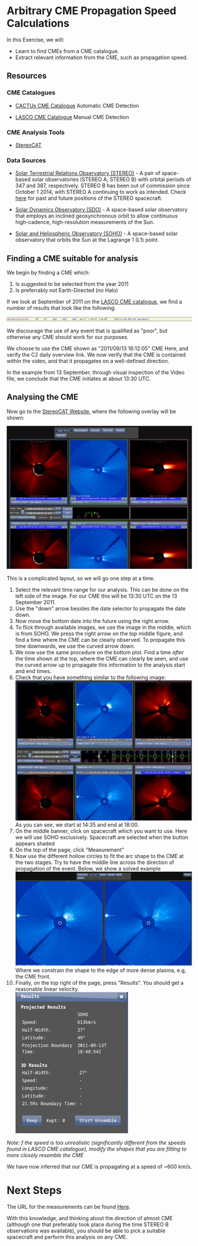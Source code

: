 # Arbitrary CME Propagation Speed Calculations
In this Exercise, we will:
- Learn to find CMEs from a CME catalogue.
- Extract relevant information from the CME, such as propagation speed.

## Resources

### CME Catalogues
- [CACTUs CME Catalogue](http://sidc.oma.be/cactus/catalog.php) Automatic CME Detection

- [LASCO CME Catalogue](https://cdaw.gsfc.nasa.gov/CME_list/) Manual CME Detection

<!-- ### CME + Solar Wind Models
- [DONKI](https://kauai.ccmc.gsfc.nasa.gov/DONKI/) Space Weather Database of Notifications, Knowledge, Information  -->


### CME Analysis Tools
- [StereoCAT](https://ccmc.gsfc.nasa.gov/stereocat/)

### Data Sources
- [Solar Terrestrial Relations Observatory (STEREO)](https://stereo.gsfc.nasa.gov/) - A pair of space-based solar observatories (STEREO A, STEREO B) with orbital periods of 347 and 387, respectively. STEREO B has been out of commission since October 1 2014, with STEREO A continuing to work as intended. Check [here](https://stereo-ssc.nascom.nasa.gov/where.shtml) for past and future positions of the STEREO spacecraft.
  
- [Solar Dynamics Observatory (SDO)](https://sdo.gsfc.nasa.gov/mission/) - A space-based solar observatory that employs an inclined geosynchronous orbit to allow continuous high-cadence, high-resolution measurements of the Sun. 

- [Solar and Heliospheric Observatory (SOHO)](http://sohowww.nascom.nasa.gov/) - A space-based solar observatory that orbits the Sun at the Lagrange 1 (L1) point.

## Finding a CME suitable for analysis

We begin by finding a CME which:
1. Is suggested to be selected from the year 2011
2. Is preferrably not Earth-Directed (no Halo) 

If we look at September of 2011 on the [LASCO CME catalogue](https://cdaw.gsfc.nasa.gov/CME_list/), we find a number of results that look like the following:

![LASCO CME Catalogue Result](../imageResources/Exercise_1/LASCO_CME_Catalogue_Results.png)

We discourage the use of any event that is qualified as "poor", but otherwise any CME should work for our purposes.

We choose to use the CME shown as "2011/09/13 16:12:05" CME Here, and verify the C2 daily overview link. We now verify that the CME is contained within the video, and that it propagates on a well-defined direction.

In the example from 13 September, through visual inspection of the Video file, we conclude that the CME initiates at about 13:30 UTC. 

## Analysing the CME

Now go to the [StereoCAT Website](https://ccmc.gsfc.nasa.gov/stereocat/), where the following overlay will be shown:

![StereoCAT Website Main page](../imageResources/Exercise_1/StereoCAT_base.png)

This is a complicated layout, so we will go one step at a time.

1. Select the relevant time range for our analysis. This can be done on the left side of the image. For our CME this will be 13:30 UTC on the 13 September 2011.
2. Use the "down" arrow besides the date selector to propagate the date down.
3. Now move the bottom date into the future using the right arrow.
4. To flick through available images, we use the image in the middle, which is from SOHO. We press the right arrow on the top middle figure, and find a time where the CME can be clearly observed. To propagate this time downwards, we use the curved arrow down.
5. We now use the same procedure on the bottom plot. Find a time *after* the time shown at the top, where the CME can clearly be seen, and use the curved arrow up to propagate this information to the analysis start and end times.
6. Check that you have something similar to the following image: ![Selected date and time for CME evolution](../imageResources/Exercise_1/SteroCAT_found.png) As you can see, we start at 14:35 and end at 18:00.
7. On the middle banner, click on spacecraft which you want to use. Here we will use SOHO exclusively. Spacecraft are selected when the button appears shaded
8. On the top of the page, click "Measurement"
9. Now use the different hollow circles to fit the arc shape to the CME at the two stages. Try to have the middle line across the direction of propagation of the event. Below, we show a solved example ![Solved Example](../imageResources/Exercise_1/StereoCAT_Fitting.png)
Where we constrain the shape to the edge of more dense plasma, e.g, the CME front.
10. Finally, on the top right of the page, press "Results". You should get a reasonable linear velocity. ![StereoCAT CME Results](../imageResources/Exercise_1/StereoCAT_Results.png)

_Note: f the speed is too unrealistic (significantly different from the speeds found in LASCO CME catalogue), modify the shapes that you are fitting to more closely resemble the CME_

We have now inferred that our CME is propagating at a speed of ~600 km/s.

# Next Steps
The URL for the measurements can be found [Here](https://ccmc.gsfc.nasa.gov/analysis/stereo/?s=iswaA-webservice1.ccmc.gsfc.nasa.gov&v=3&c=_0_1_Untitled!sEnsemble__t__NAOQwRU_NAOWz3I_0_-1PPM_0_0_0_-1PPM_0_-7S1A_0_93ui_0_-3ft2__5_0_0_0__0_0_--__t__NAOQwRU_NAOs8Bc_0_-1PPM_0_0_0_-1PPM_0_1btY_0_0_0_-Op1M__5__t__NAOQwRU_NAOs8Bc_0_-1PPM_0_0_0_-1PPM_0_1btY_0_0_0_-Op1M__5_VV_Tv_8KeN_qy_8KeN_1BR_8KeN_Em_VV_Tv_CfaU_qy_CfaU_1BR_CfaU_Em_--_--_t__1___). 

With this knowledge, and thinking about the direction of almost CME (although one that preferably took place during the time STEREO B observations was available), you should be able to pick a suitable spacecraft and perform this analysis on any CME. 